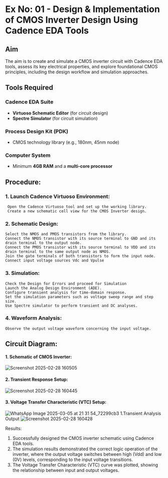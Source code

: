 # Ex No: 01 - Design & Implementation of CMOS Inverter Design Using Cadence EDA Tools

## Aim
The aim is to create and simulate a CMOS inverter circuit with Cadence EDA tools, assess its key electrical properties, and explore foundational CMOS principles, including the design workflow and simulation approaches.

## Tools Required

### Cadence EDA Suite
- **Virtuoso Schematic Editor** (for circuit design)  
- **Spectre Simulator** (for circuit simulation)  

### Process Design Kit (PDK)
- CMOS technology library (e.g., 180nm, 45nm node)  

### Computer System
- Minimum **4GB RAM** and a **multi-core processor**

## Procedure:
### 1. Launch Cadence Virtuoso Environment:
     Open the Cadence Virtuoso tool and set up the working library.
     Create a new schematic cell view for the CMOS Inverter design.
### 2. Schematic Design:
    Select the NMOS and PMOS transistors from the library.
    Connect the NMOS transistor with its source terminal to GND and its drain terminal to the output node.
    Connect the PMOS transistor with its source terminal to VDD and its drain terminal to the same output node as NMOS.
    Join the gate terminals of both transistors to form the input node.
    Connect input voltage sources Vdc and Vpulse
### 3. Simulation:
    Check the Design for Errors and proceed for Simulation
    Launch the Analog Design Environment (ADE).
    Configure transient analysis for time-domain response.
    Set the simulation parameters such as voltage sweep range and step size.
    Use Spectre simulator to perform transient and DC analyses.
### 4. Waveform Analysis:
    Observe the output voltage waveform concerning the input voltage.

## Circuit Diagram:
#### 1. Schematic of CMOS Inverter:


![Screenshot 2025-02-28 160505](https://github.com/user-attachments/assets/000d2505-ed72-41a9-bfa3-820b206298e0)
#### 2. Transient Response Setup:
 

![Screenshot 2025-02-28 160445](https://github.com/user-attachments/assets/05ef8747-9be9-4066-81e0-9b974711693b)

#### 3. Voltage Transfer Characteristic (VTC)  Setup:
 
 ![WhatsApp Image 2025-03-05 at 21 31 54_72299cb3](https://github.com/user-attachments/assets/4bee4477-5483-4bc6-909e-10b84ed07c74)
 1.Transient Analysis Output
 ![Screenshot 2025-02-28 160428](https://github.com/user-attachments/assets/34b5b1cf-abbe-4edc-b4fd-d184d1c0ca1a)

Results:
1.	Successfully designed the CMOS inverter schematic using Cadence EDA tools.
2.	The simulation results demonstrated the correct logic operation of the inverter, where the output voltage switches between high (Vdd) and low (0V) levels, corresponding to the input voltage transitions.
3.	The Voltage Transfer Characteristic (VTC) curve was plotted, showing the relationship between input and output voltages.











